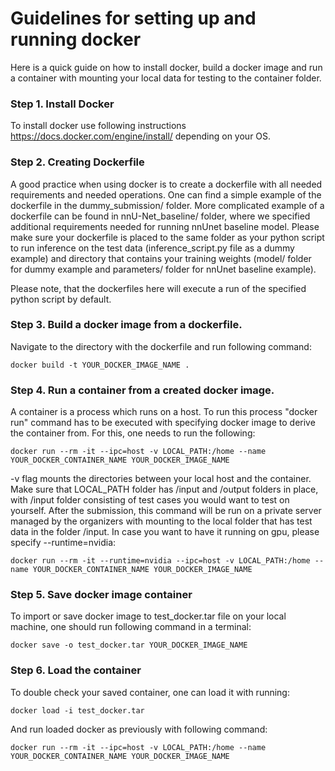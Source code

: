 # Guidelines for setting up and running docker

Here is a quick guide on how to install docker, build a docker image and run a container with mounting your local data
for testing to the container folder.

### Step 1. Install Docker

To install docker use following instructions https://docs.docker.com/engine/install/ depending on your OS.

### Step 2. Creating Dockerfile

A good practice when using docker is to create a dockerfile with all needed requirements and needed operations. One can
find a simple example of the dockerfile in the dummy_submission/ folder. More complicated example of a dockerfile can be
found in nnU-Net_baseline/ folder, where we specified additional requirements needed for running nnUnet baseline model.
Please make sure your dockerfile is placed to the same folder as your python script to run inference on the test data
(inference_script.py file as a dummy example) and directory that contains your training weights (model/ folder for dummy
example and parameters/ folder for nnUnet baseline example).

Please note, that the dockerfiles here will execute a run of the specified python script by default.

### Step 3. Build a docker image from a dockerfile.

Navigate to the directory with the dockerfile and run following command:

```console
docker build -t YOUR_DOCKER_IMAGE_NAME .
```

### Step 4. Run a container from a created docker image.

A container is a process which runs on a host. To run this process "docker run" command has to be executed with
specifying docker image to derive the container from. For this, one needs to run the following:

```console
docker run --rm -it --ipc=host -v LOCAL_PATH:/home --name YOUR_DOCKER_CONTAINER_NAME YOUR_DOCKER_IMAGE_NAME
```
-v flag mounts the directories between your local host and the container. Make sure that LOCAL_PATH folder has /input
and /output folders in place, with /input folder consisting of test cases you would want to test on yourself. After the
submission, this command will be run on a private server managed by the organizers with mounting to the local folder
that has test data in the folder /input. In case you want to have it running on gpu, please specify --runtime=nvidia:

```console  
docker run --rm -it --runtime=nvidia --ipc=host -v LOCAL_PATH:/home --name YOUR_DOCKER_CONTAINER_NAME YOUR_DOCKER_IMAGE_NAME
```
<!---
### (Optional) Step 5. Running script within the container
To run any additional scripts, one can execute following line **within the container**:
```console
python inference_script.py
```
"""
-->

### Step 5. Save docker image container

To import or save docker image to test_docker.tar file on your local machine, one should run following command in a
terminal:

```console
docker save -o test_docker.tar YOUR_DOCKER_IMAGE_NAME
```

### Step 6. Load the container

To double check your saved container, one can load it with running:

```console
docker load -i test_docker.tar
```

And run loaded docker as previously with following command:

```console
docker run --rm -it --ipc=host -v LOCAL_PATH:/home --name YOUR_DOCKER_CONTAINER_NAME YOUR_DOCKER_IMAGE_NAME
```